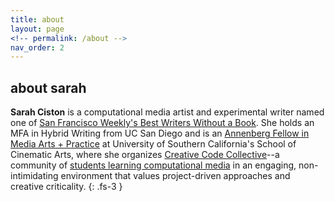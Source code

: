 ```yaml
---
title: about
layout: page
<!-- permalink: /about -->
nav_order: 2
---
```


## about sarah

**Sarah Ciston** is a computational media artist and experimental writer named one of [San Francisco Weekly's Best Writers Without a Book](http://archives.sfweekly.com/sanfrancisco/best-writers-without-a-book/BestOf?oid=2962860). She holds an MFA in Hybrid Writing from UC San Diego and is an [Annenberg Fellow in Media Arts + Practice](http://map.usc.edu/) at University of Southern California's School of Cinematic Arts, where she organizes [Creative Code Collective](http://map-courses.usc.edu/codecollective/CCC/)--a community of [students learning computational media](https://creativecodecollective.github.io) in an engaging, non-intimidating environment that values project-driven approaches and creative criticality.
{: .fs-3 }

